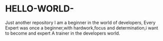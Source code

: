 # HELLO-WORLD-
Just another repository
I am a beginner in the world of developers, Every Expert was once a beginner,with hardwork,focus and determination,i want to become and expert
A trainer in the developers world.
